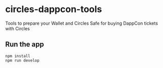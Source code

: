 # circles-dappcon-tools
Tools to prepare your Wallet and Circles Safe for buying DappCon tickets with Circles

## Run the app
```shell
npm install
npm run develop
```
